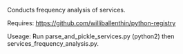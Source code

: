 Conducts frequency analysis of services. 

Requires: https://github.com/williballenthin/python-registry

Useage: Run parse_and_pickle_services.py (python2) then services_frequency_analysis.py.
